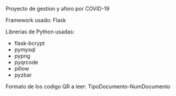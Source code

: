 Proyecto de gestion y aforo por COVID-19

Framework usado: Flask

Librerias de Python usadas:
- flask-bcrypt
- pymysql
- pypng
- pyqrcode
- pillow
- pyzbar

Formato de los codigo QR a leer: TipoDocumento-NumDocumento